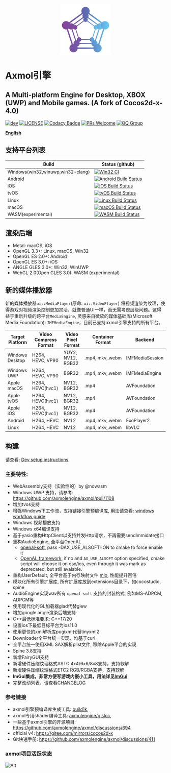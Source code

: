 <p align="center"><a href="https://axmolengine.github.io/axmol" target="_blank" rel="noopener noreferrer"><img width="160" src="docs/logo.png" alt="axmol logo"></a></p>

# Axmol引擎

## A Multi-platform Engine for Desktop, XBOX (UWP) and Mobile games. (A fork of Cocos2d-x-4.0)

[![dev](https://img.shields.io/github/v/release/axmolengine/axmol?include_prereleases&label=release)](https://github.com/axmolengine/axmol/releases)
[![LICENSE](https://img.shields.io/badge/license-MIT-blue.svg)](https://github.com/axmolengine/axmol/blob/master/LICENSE)
[![Codacy Badge](https://app.codacy.com/project/badge/Grade/81fa1aba09ab41a98b949064b928d06e)](https://www.codacy.com/gh/axmolengine/axmol/dashboard?utm_source=github.com&amp;utm_medium=referral&amp;utm_content=axmolengine/axmol&amp;utm_campaign=Badge_Grade)
[![PRs Welcome](https://img.shields.io/badge/PRs-welcome-blue.svg)](https://github.com/axmolengine/axmol/pulls)
[![QQ Group](https://img.shields.io/badge/QQGroup-join-green.svg)](https://jq.qq.com/?_wv=1027&k=nvNmzOIY)


**[English](README.md)** 

## 支持平台列表
| Build | Status (github) |
|-------|-----------------|
| Windows(win32,winuwp,win32-clang)|[![Win32 CI](https://github.com/axmolengine/axmol/actions/workflows/windows.yml/badge.svg)](https://github.com/axmolengine/axmol/actions/workflows/windows.yml)|
| Android | [![Android Build Status](https://github.com/axmolengine/axmol/workflows/android/badge.svg)](https://github.com/axmolengine/axmol/actions?query=workflow%3Aandroid)|
| iOS |[![iOS Build Status](https://github.com/axmolengine/axmol/workflows/ios/badge.svg)](https://github.com/axmolengine/axmol/actions?query=workflow%3Aios)|
| tvOS |[![tvOS Build Status](https://github.com/axmolengine/axmol/workflows/tvos/badge.svg)](https://github.com/axmolengine/axmol/actions?query=workflow%3Atvos)|
| Linux |[![Linux Build Status](https://github.com/axmolengine/axmol/workflows/linux/badge.svg)](https://github.com/axmolengine/axmol/actions?query=workflow%3Alinux)|
| macOS |[![macOS Build Status](https://github.com/axmolengine/axmol/workflows/osx/badge.svg)](https://github.com/axmolengine/axmol/actions?query=workflow%3Aosx)|
| WASM(experimental) |[![WASM Build Status](https://ci.appveyor.com/api/projects/status/4slq965fwhbaidnc?svg=true)](https://ci.appveyor.com/project/halx99/axmol)|

## 渲染后端

- Metal: macOS, iOS
- OpenGL 3.3+: Linux, macOS, Win32
- OpenGL ES 2.0+: Android
- OpenGL ES 3.0+: iOS
- ANGLE GLES 3.0+: Win32, WinUWP
- WebGL 2.0(Open GLES 3.0): WASM (experimental)

## 新的媒体播放器

新的媒体播放器`ui::MediaPlayer`(原命: `ui::VideoPlayer`) 将视频渲染为纹理，使得游戏对视频渲染控制更加灵活，就像普通UI一样，而无需考虑层级问题。这得益于重新升级的跨平台`MediaEngine`, 灵感来自微软的媒体基础库(Microsoft Media Foundation): `IMFMediaEngine`，目前已支持axmol引擎支持的所有平台。

|  Target Platform      | Video Compress Format | Video Pixel Format   | Container Format | Backend            |
|-----------------------|-----------------------|----------------------|----------------- |--------------------|
| Windows Desktop       | H264, HEVC, VP90      | YUY2, NV12, RGB32    | .mp4,.mkv,.webm  | IMFMediaSession    |
| Windows UWP           | H264, HEVC, VP90      | BGR32                | .mp4,.mkv,.webm  | IMFMediaEngine     |
| Apple macOS           | H264, HEVC(hvc1)      | NV12, BGR32          | .mp4             | AVFoundation       |
| Apple tvOS            | H264, HEVC(hvc1)      | NV12, BGR32          | .mp4             | AVFoundation       |
| Apple iOS             | H264, HEVC(hvc1)      | NV12, BGR32          | .mp4             | AVFoundation       |
| Android               | H264, HEVC            | NV12                 | .mp4,.mkv,.webm  | ExoPlayer2         |
| Linux                 | H264, HEVC            | NV12                 | .mp4,.mkv,.webm  | libVLC             |


## 构建

请查看: [Dev setup instructions](docs/DevSetup.md).
  
### 主要特性:

* WebAssembly支持（实验性的）by @nowasm
* Windows UWP 支持，请参考: https://github.com/axmolengine/axmol/pull/1108
* 增加tvos支持
* 增强Windows下工作流，支持链接引擎预编译库, 用法请查看: [windows workflow guide](https://github.com/axmolengine/axmol/issues/564)
* Windows 视频播放支持
* Windows x64编译支持
* 基于yasio重构HttpClient以支持并发Http请求，不再需要sendImmidate接口
* 重构AudioEngine, 全平台OpenAL
  * [openal-soft](https://github.com/kcat/openal-soft), pass -DAX_USE_ALSOFT=ON to cmake to force enable it
  * [OpenAL.framework](https://opensource.apple.com/tarballs/OpenAL), if no and ```AX_USE_ALSOFT``` option specified, cmake script will choose it on osx/ios, even through it was mark as deprecated, but still avaiable.
* 重构UserDefault, 全平台基于内存映射文件 [mio](https://github.com/mandreyel/mio), 性能提升百倍
* 模块化所有引擎扩展库, 所有扩展库放到extensions目录下，如cocostudio, spine
* AudioEngine实现wav所有 ```openal-soft``` 支持的封装格式, 例如MS-ADPCM, ADPCM等
* 使用现代化的GL加载器glad代替glew
* 增加google angle渲染后端支持
* C++最低标准要求: C++17/20
* 设置ios下最低目标平台为ios11.0
* 使用更快的xml解析库pugixml代替tinyxml2
* Downloader全平台统一实现，均基于curl
* 全平台统一使用XML SAX解析plist文件, 移除Apple平台的实现
* Spine 3.8支持
* 新增FairyGUI支持
* 新增硬件压缩纹理格式ASTC 4x4/6x6/8x8支持，支持软解
* 新增硬件压缩纹理格式ETC2 RGB/RGBA支持，支持软解
* **ImGui集成，非常方便写游戏内嵌小工具，用法详见[ImGui](extensions/ImGui/README.md)**
* 完整改动列表，请查看[CHANGELOG](CHANGELOG)


### 参考链接

- axmol引擎预编译库生成工具: [build1k](https://github.com/axmolengine/build1k), 
- axmol专用shader编译工具: [axmolengine/glslcc](https://github.com/axmolengine/glslcc), 
- 一些基于axmol引擎的开源项目: https://github.com/axmolengine/axmol/discussions/694
- official v4: https://gitee.com/mirrors/cocos2d-x
- Git快速手册: https://github.com/axmolengine/axmol/discussions/411

### axmol项目活跃状态

![Alt](https://repobeats.axiom.co/api/embed/6fcb8168a3af91ba9e797a1f14a3c2edc42ac56a.svg "Repobeats analytics image")
